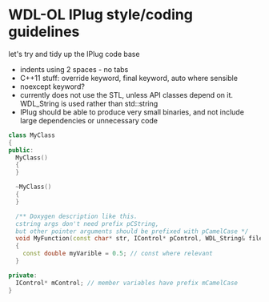 # WDL-OL IPlug style/coding guidelines

let's try and tidy up the IPlug code base

* indents using 2 spaces - no tabs  
* C++11 stuff: override keyword, final keyword, auto where sensible  
* noexcept keyword?  
* currently does not use the STL, unless API classes depend on it. WDL_String is used rather than std::string  
* IPlug should be able to produce very small binaries, and not include large dependencies or unnecessary code  


```C++
class MyClass
{
public:
  MyClass()
  {
  }

  ~MyClass()
  {
  }

  /** Doxygen description like this. 
  cstring args don't need prefix pCString, 
  but other pointer arguments should be prefixed with pCamelCase */
  void MyFunction(const char* str, IControl* pControl, WDL_String& fileName) const
  {
    const double myVarible = 0.5; // const where relevant
  }

private:
  IControl* mControl; // member variables have prefix mCamelCase
}
```
